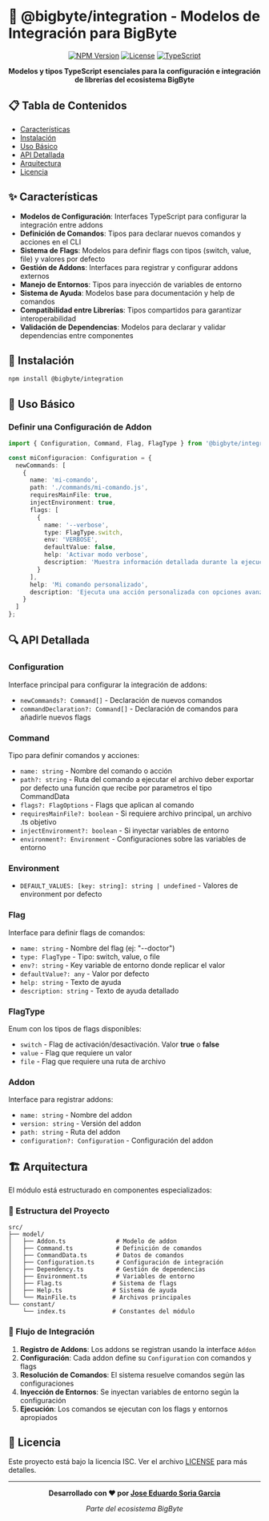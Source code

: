 # 🔗 @bigbyte/integration - Modelos de Integración para BigByte

<div align="center">

[![NPM Version](https://img.shields.io/badge/version-0.1.0-blue.svg)](https://www.npmjs.com/package/@bigbyte/integration)
[![License](https://img.shields.io/badge/License-Apache%202.0-blue.svg)](LICENSE)
[![TypeScript](https://img.shields.io/badge/TypeScript-5.9-blue.svg)](https://www.typescriptlang.org/)

**Modelos y tipos TypeScript esenciales para la configuración e integración de librerías del ecosistema BigByte**

</div>

## 📋 Tabla de Contenidos

- [Características](#-características)
- [Instalación](#-instalación) 
- [Uso Básico](#-uso-básico)
- [API Detallada](#-api-detallada)
- [Arquitectura](#-arquitectura)
- [Licencia](#-licencia)

## ✨ Características

* **Modelos de Configuración**: Interfaces TypeScript para configurar la integración entre addons
* **Definición de Comandos**: Tipos para declarar nuevos comandos y acciones en el CLI
* **Sistema de Flags**: Modelos para definir flags con tipos (switch, value, file) y valores por defecto
* **Gestión de Addons**: Interfaces para registrar y configurar addons externos
* **Manejo de Entornos**: Tipos para inyección de variables de entorno
* **Sistema de Ayuda**: Modelos base para documentación y help de comandos
* **Compatibilidad entre Librerías**: Tipos compartidos para garantizar interoperabilidad
* **Validación de Dependencias**: Modelos para declarar y validar dependencias entre componentes

## 🚀 Instalación

```bash
npm install @bigbyte/integration
```

## 🔧 Uso Básico

### Definir una Configuración de Addon

```typescript
import { Configuration, Command, Flag, FlagType } from '@bigbyte/integration';

const miConfiguracion: Configuration = {
  newCommands: [
    {
      name: 'mi-comando',
      path: './commands/mi-comando.js',
      requiresMainFile: true,
      injectEnvironment: true,
      flags: [
        {
          name: '--verbose',
          type: FlagType.switch,
          env: 'VERBOSE',
          defaultValue: false,
          help: 'Activar modo verbose',
          description: 'Muestra información detallada durante la ejecución'
        }
      ],
      help: 'Mi comando personalizado',
      description: 'Ejecuta una acción personalizada con opciones avanzadas'
    }
  ]
};
```

## 🔍 API Detallada

### Configuration
Interface principal para configurar la integración de addons:
- `newCommands?: Command[]` - Declaración de nuevos comandos
- `commandDeclaration?: Command[]` - Declaración de comandos para añadirle nuevos flags

### Command
Tipo para definir comandos y acciones:
- `name: string` - Nombre del comando o acción
- `path?: string` - Ruta del comando a ejecutar el archivo deber exportar por defecto una función que recibe por parametros el tipo CommandData
- `flags?: FlagOptions` - Flags que aplican al comando
- `requiresMainFile?: boolean` - Si requiere archivo principal, un archivo .ts objetivo
- `injectEnvironment?: boolean` - Si inyectar variables de entorno
- `environment?: Environment` - Configuraciones sobre las variables de entorno

### Environment
- `DEFAULT_VALUES: [key: string]: string | undefined` - Valores de environment por defecto

### Flag
Interface para definir flags de comandos:
- `name: string` - Nombre del flag (ej: "--doctor")
- `type: FlagType` - Tipo: switch, value, o file
- `env?: string` - Key variable de entorno donde replicar el valor
- `defaultValue?: any` - Valor por defecto
- `help: string` - Texto de ayuda
- `description: string` - Texto de ayuda detallado

### FlagType
Enum con los tipos de flags disponibles:
- `switch` - Flag de activación/desactivación. Valor **true** o **false**
- `value` - Flag que requiere un valor
- `file` - Flag que requiere una ruta de archivo

### Addon
Interface para registrar addons:
- `name: string` - Nombre del addon
- `version: string` - Versión del addon
- `path: string` - Ruta del addon
- `configuration?: Configuration` - Configuración del addon

## 🏗️ Arquitectura

El módulo está estructurado en componentes especializados:

### 📁 Estructura del Proyecto

```
src/
├── model/
│   ├── Addon.ts              # Modelo de addon
│   ├── Command.ts            # Definición de comandos
│   ├── CommandData.ts        # Datos de comandos
│   ├── Configuration.ts      # Configuración de integración
│   ├── Dependency.ts         # Gestión de dependencias
│   ├── Environment.ts        # Variables de entorno
│   ├── Flag.ts              # Sistema de flags
│   ├── Help.ts              # Sistema de ayuda
│   └── MainFile.ts          # Archivos principales
└── constant/
    └── index.ts             # Constantes del módulo
```

### 🔄 Flujo de Integración

1. **Registro de Addons**: Los addons se registran usando la interface `Addon`
2. **Configuración**: Cada addon define su `Configuration` con comandos y flags
3. **Resolución de Comandos**: El sistema resuelve comandos según las configuraciones
4. **Inyección de Entornos**: Se inyectan variables de entorno según la configuración
5. **Ejecución**: Los comandos se ejecutan con los flags y entornos apropiados

## 📄 Licencia

Este proyecto está bajo la licencia ISC. Ver el archivo [LICENSE](LICENSE) para más detalles.

---

<div align="center">

**Desarrollado con ❤️ por [Jose Eduardo Soria Garcia](mailto:alarifeproyect@gmail.com)**

*Parte del ecosistema BigByte*

</div>
